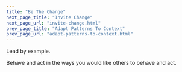 ```yaml
---
title: "Be The Change"
next_page_title: "Invite Change"
next_page_url: "invite-change.html"
prev_page_title: "Adapt Patterns To Context"
prev_page_url: "adapt-patterns-to-context.html"
---
```



<div class="card summary"><div class="card-body">Lead by example.
</div></div>

Behave and act in the ways you would like others to behave and act.
